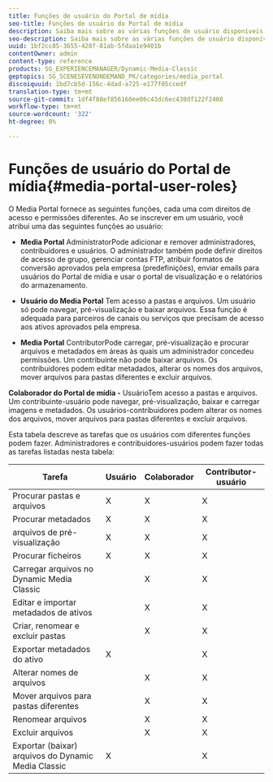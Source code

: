 ```yaml
---
title: Funções de usuário do Portal de mídia
seo-title: Funções de usuário do Portal de mídia
description: Saiba mais sobre as várias funções de usuário disponíveis no Media Portal.
seo-description: Saiba mais sobre as várias funções de usuário disponíveis no Media Portal.
uuid: 1bf2cc85-3655-428f-81ab-5fdaa1e9401b
contentOwner: admin
content-type: reference
products: SG_EXPERIENCEMANAGER/Dynamic-Media-Classic
geptopics: SG_SCENESEVENONDEMAND_PK/categories/media_portal
discoiquuid: 1bd7cb5d-156c-4dad-a725-e177f05ccedf
translation-type: tm+mt
source-git-commit: 1df4f88ef856160ee06c43dc6ec430df122f2408
workflow-type: tm+mt
source-wordcount: '322'
ht-degree: 0%

---
```



# Funções de usuário do Portal de mídia{#media-portal-user-roles}

O Media Portal fornece as seguintes funções, cada uma com direitos de acesso e permissões diferentes. Ao se inscrever em um usuário, você atribui uma das seguintes funções ao usuário:

* **Media Portal**
AdministratorPode adicionar e remover administradores, contribuidores e usuários. O administrador também pode definir direitos de acesso de grupo, gerenciar contas FTP, atribuir formatos de conversão aprovados pela empresa (predefinições), enviar emails para usuários do Portal de mídia e usar o portal de visualização e o relatórios do armazenamento.

* **Usuário do Media Portal**
Tem acesso a pastas e arquivos. Um usuário só pode navegar, pré-visualização e baixar arquivos. Essa função é adequada para parceiros de canais ou serviços que precisam de acesso aos ativos aprovados pela empresa.

* **Media Portal**
ContributorPode carregar, pré-visualização e procurar arquivos e metadados em áreas às quais um administrador concedeu permissões. Um contribuinte não pode baixar arquivos. Os contribuidores podem editar metadados, alterar os nomes dos arquivos, mover arquivos para pastas diferentes e excluir arquivos.

**Colaborador do Portal de mídia -**
UsuárioTem acesso a pastas e arquivos. Um contribuinte-usuário pode navegar, pré-visualização, baixar e carregar imagens e metadados. Os usuários-contribuidores podem alterar os nomes dos arquivos, mover arquivos para pastas diferentes e excluir arquivos.

Esta tabela descreve as tarefas que os usuários com diferentes funções podem fazer. Administradores e contribuidores-usuários podem fazer todas as tarefas listadas nesta tabela:

| Tarefa | Usuário | Colaborador | Contributor-usuário |
|--- |--- |--- |--- |
| Procurar pastas e arquivos | X | X | X |
| Procurar metadados | X | X | X |
| arquivos de pré-visualização | X | X | X |
| Procurar ficheiros | X | X | X |
| Carregar arquivos no Dynamic Media Classic |  | X | X |
| Editar e importar metadados de ativos |  | X | X |
| Criar, renomear e excluir pastas |  | X | X |
| Exportar metadados do ativo | X |  | X |
| Alterar nomes de arquivos |  | X | X |
| Mover arquivos para pastas diferentes |  | X | X |
| Renomear arquivos |  | X | X |
| Excluir arquivos |  | X | X |
| Exportar (baixar) arquivos do Dynamic Media Classic | X |  | X |